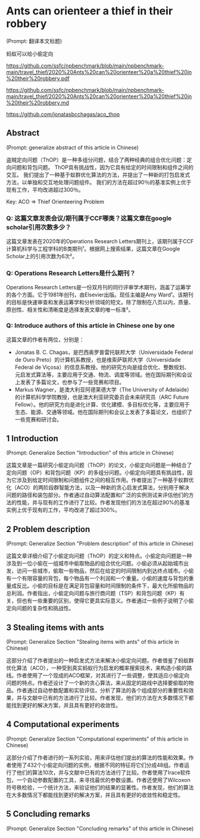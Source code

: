 # Ants can orienteer a thief in their robbery

(Prompt: 翻译本文标题)

蚂蚁可以给小偷定向

https://github.com/ssfc/npbenchmark/blob/main/npbenchmark-main/travel_thief/2020%20Ants%20can%20orienteer%20a%20thief%20in%20their%20robbery.pdf

https://github.com/ssfc/npbenchmark/blob/main/npbenchmark-main/travel_thief/2020%20Ants%20can%20orienteer%20a%20thief%20in%20their%20robbery.md

https://github.com/jonatasbcchagas/aco_thop

## Abstract

(Prompt: generalize abstract of this article in Chinese)

盗贼定向问题（ThOP）是一种多组分问题，结合了两种经典的组合优化问题：定向问题和背包问题。 ThOP具有挑战性，因为它具有给定的时间限制和组件之间的交互。 我们提出了一种基于蚁群优化算法的方法，并提出了一种新的打包启发式方法，以单独和交互地处理问题组件。 我们的方法在超过90％的基准实例上优于现有工作，平均改进超过300％。

Key: ACO => Thief Orienteering Problem

### Q: 这篇文章发表会议/期刊属于CCF哪类？这篇文章在google scholar引用次数多少？

这篇文章发表在2020年的Operations Research Letters期刊上，该期刊属于CCF计算机科学与工程学科的B类期刊¹。根据网上搜索结果，这篇文章在Google Scholar上的引用次数为6次²。

### Q: Operations Research Letters是什么期刊？

Operations Research Letters是一份双月刊的同行评审学术期刊，涵盖了运筹学的各个方面。它于1981年创刊，由Elsevier出版。现任主编是Amy Ward¹。该期刊的目标是快速审查和发表运筹学和分析领域的短文。除了限制在八页以内，质量、原创性、相关性和清晰度是选择发表文章的唯一标准²。

### Q: Introduce authors of this article in Chinese one by one

这篇文章的作者有两位，分别是：

- Jonatas B. C. Chagas，是巴西奥罗普雷托联邦大学（Universidade Federal de Ouro Preto）的计算机系教授，也是维索萨联邦大学（Universidade Federal de Viçosa）的信息系教授。他的研究方向是组合优化、整数规划、元启发式算法等，主要应用于交通、物流、调度等领域。他在国际期刊和会议上发表了多篇论文，也参与了一些竞赛和项目。
- Markus Wagner，是澳大利亚阿德莱德大学（The University of Adelaide）的计算机科学学院教授，也是澳大利亚研究委员会未来研究员（ARC Future Fellow）。他的研究方向是进化计算、优化建模、多目标优化等，主要应用于生态、能源、交通等领域。他在国际期刊和会议上发表了多篇论文，也组织了一些竞赛和研讨会。

## 1 Introduction

(Prompt: Generalize Section "Introduction" of this article in Chinese)

这篇文章是一篇研究小偷定向问题（ThOP）的论文，小偷定向问题是一种结合了定向问题（OP）和背包问题（KP）的多组分问题。小偷定向问题具有挑战性，因为它涉及到给定时间限制和问题组件之间的相互作用。作者提出了一种基于蚁群优化（ACO）的两阶段群智能方法，以及一种新的贪心启发式算法，分别用于解决问题的路径和装包部分。作者通过自动算法配置和广泛的实例测试来评估他们的方法的性能，并与现有的工作进行了比较。作者发现他们的方法在超过90%的基准实例上优于现有的工作，平均改进了超过300%。

## 2 Problem description

(Prompt: Generalize Section "Problem description" of this article in Chinese)

这篇文章详细介绍了小偷定向问题（ThOP）的定义和特点。小偷定向问题是一种涉及到一位小偷在一组城市中偷取物品的组合优化问题。小偷必须从起始城市出发，访问一些城市，偷取一些物品，然后在给定的时间限制内到达终点城市。小偷有一个有限容量的背包，每个物品有一个利润和一个重量。小偷的速度与背包的重量成反比。小偷的目标是在满足背包容量和时间限制的条件下，最大化所偷物品的总利润。作者指出，小偷定向问题与旅行商问题（TSP）和背包问题（KP）有关，但也有一些重要的区别，使得它更具实际意义。作者通过一些例子说明了小偷定向问题的复杂性和挑战性。

## 3 Stealing items with ants

(Prompt: Generalize Section "Stealing items with ants" of this article in Chinese)

这部分介绍了作者提出的一种启发式方法来解决小偷定向问题。作者借鉴了蚂蚁群优化算法（ACO），一种受到真实蚂蚁行为启发的概率搜索技术，来构造小偷的路线。作者使用了一个现成的ACO框架，对其进行了一些调整，使其适应小偷定向问题的特点。作者还设计了一个新的贪心算法，来从固定的路线中选择要偷取的物品。作者通过自动参数配置和实验评估，分析了算法的各个组成部分的重要性和效果，并与文献中已有的方法进行了比较。作者发现，他们的方法在大多数情况下都能找到更好的解决方案，并且具有更好的收敛性。

## 4 Computational experiments

(Prompt: Generalize Section "Computational experiments" of this article in Chinese)

这部分介绍了作者进行的一系列实验，用来评估他们提出的算法的性能和效果。作者使用了432个小偷定向问题的实例，根据不同的特征将它们分成48组。作者运行了他们的算法10次，并与文献中已有的方法进行了比较。作者使用了Irace软件包，一个自动参数配置的工具，来寻找最优的参数设置。作者还使用了Wilcoxon符号秩检验，一个统计方法，来验证他们的结果的显著性。作者发现，他们的算法在大多数情况下都能找到更好的解决方案，并且具有更好的收敛性和稳定性。

## 5 Concluding remarks

(Prompt: Generalize Section "Concluding remarks" of this article in Chinese)